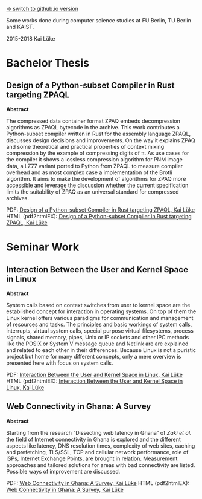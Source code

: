 [→ switch to github.io version](https://pothos.github.io/papers/)

Some works done during computer science studies at FU Berlin, TU Berlin and KAIST.

2015-2018 Kai Lüke

# Bachelor Thesis
## Design of a Python-subset Compiler in Rust targeting ZPAQL

**Abstract**

The compressed data container format ZPAQ embeds decompression algorithms as ZPAQL bytecode in the
archive. This work contributes a Python-subset compiler written in Rust for the assembly language ZPAQL,
discusses design decisions and improvements. On the way it explains ZPAQ and some theoretical and
practical properties of context mixing compression by the example of compressing digits of π. As use cases for
the compiler it shows a lossless compression algorithm for PNM image data, a LZ77 variant ported to Python
from ZPAQL to measure compiler overhead and as most complex case a implementation of the Brotli algorithm.
It aims to make the development of algorithms for ZPAQ more accessible and leverage the discussion
whether the current specification limits the suitability of ZPAQ as an universal standard for compressed
archives.

PDF: [Design of a Python-subset Compiler in Rust targeting ZPAQL, Kai Lüke](http://pothos.blogsport.eu/files/2016/12/kailueke_bsc_thesis_zpaql_compiler.pdf)
HTML (pdf2htmlEX): [Design of a Python-subset Compiler in Rust targeting ZPAQL, Kai Lüke](https://pothos.github.io/papers/bsc_thesis_zpaql_compiler.pdf2htmlEX.html)

# Seminar Work
## Interaction Between the User and Kernel Space in Linux
**Abstract**

System calls based on context switches from user to kernel
space are the established concept for interaction in operating systems.
On top of them the Linux kernel offers various paradigms for communication and management of resources and tasks. The principles and
basic workings of system calls, interrupts, virtual system calls, special
purpose virtual filesystems, process signals, shared memory, pipes,
Unix or IP sockets and other IPC methods like the POSIX or System V
message queue and Netlink are are explained and related to each other
in their differences. Because Linux is not a puristic project but home for
many different concepts, only a mere overview is presented here with
focus on system calls.

PDF: [Interaction Between the User and Kernel Space in Linux, Kai Lüke](http://pothos.blogsport.eu/files/2018/01/linux_userspace_kernel_interaction.pdf)
HTML (pdf2htmlEX): [Interaction Between the User and Kernel Space in Linux, Kai Lüke](https://pothos.github.io/papers/linux_userspace_kernel_interaction.pdf2htmlEX.html)

## Web Connectivity in Ghana: A Survey

**Abstract**

Starting from the research “Dissecting web latency in Ghana”
of *Zaki et al.* the field of Internet connectivity in Ghana is
explored and the different aspects like latency, DNS resolution times,
complexity of web sites, caching and prefetching, TLS/SSL, TCP and cellular network performance,
role of ISPs, Internet Exchange Points, are brought in relation.
Measurement approaches and tailored solutions for areas
with bad connectivity are listed. Possible ways of improvement are discussed.

PDF: [Web Connectivity in Ghana: A Survey, Kai Lüke](http://pothos.blogsport.eu/files/2015/07/web-connectivity-in-ghana-a-survey.pdf)
HTML (pdf2htmlEX): [Web Connectivity in Ghana: A Survey, Kai Lüke](https://pothos.github.io/papers/web-connectivity-in-ghana-a-survey.pdf2htmlEX.html)
